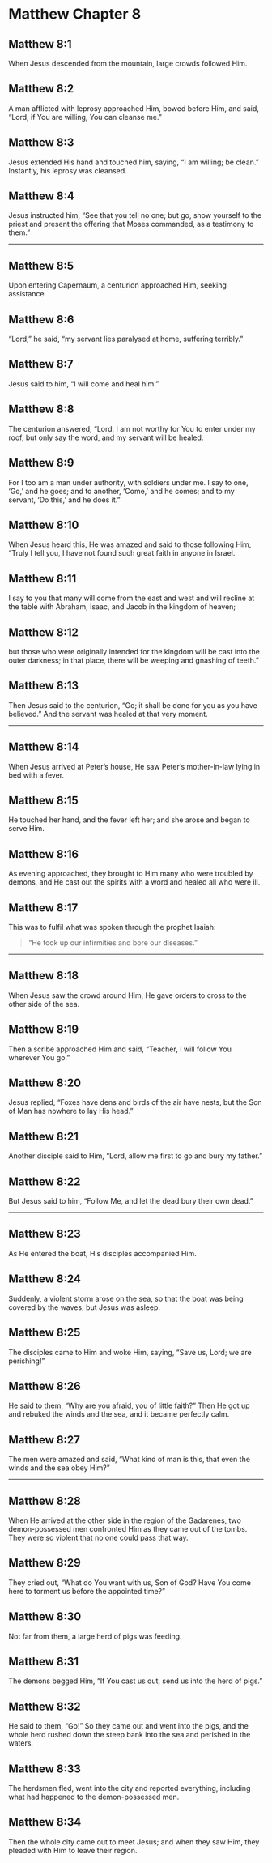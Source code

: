 # Matthew Chapter 8

## Matthew 8:1

When Jesus descended from the mountain, large crowds followed Him.

## Matthew 8:2

A man afflicted with leprosy approached Him, bowed before Him, and said, “Lord, if You are willing, You can cleanse me.”

## Matthew 8:3

Jesus extended His hand and touched him, saying, “I am willing; be clean.” Instantly, his leprosy was cleansed.

## Matthew 8:4

Jesus instructed him, “See that you tell no one; but go, show yourself to the priest and present the offering that Moses commanded, as a testimony to them.”

---

## Matthew 8:5

Upon entering Capernaum, a centurion approached Him, seeking assistance.

## Matthew 8:6

“Lord,” he said, “my servant lies paralysed at home, suffering terribly.”

## Matthew 8:7

Jesus said to him, “I will come and heal him.”

## Matthew 8:8

The centurion answered, “Lord, I am not worthy for You to enter under my roof, but only say the word, and my servant will be healed.

## Matthew 8:9

For I too am a man under authority, with soldiers under me. I say to one, ‘Go,’ and he goes; and to another, ‘Come,’ and he comes; and to my servant, ‘Do this,’ and he does it.”

## Matthew 8:10

When Jesus heard this, He was amazed and said to those following Him, “Truly I tell you, I have not found such great faith in anyone in Israel.

## Matthew 8:11

I say to you that many will come from the east and west and will recline at the table with Abraham, Isaac, and Jacob in the kingdom of heaven;

## Matthew 8:12

but those who were originally intended for the kingdom will be cast into the outer darkness; in that place, there will be weeping and gnashing of teeth.”

## Matthew 8:13

Then Jesus said to the centurion, “Go; it shall be done for you as you have believed.” And the servant was healed at that very moment.

---

## Matthew 8:14

When Jesus arrived at Peter’s house, He saw Peter’s mother-in-law lying in bed with a fever.

## Matthew 8:15

He touched her hand, and the fever left her; and she arose and began to serve Him.

## Matthew 8:16

As evening approached, they brought to Him many who were troubled by demons, and He cast out the spirits with a word and healed all who were ill.

## Matthew 8:17

This was to fulfil what was spoken through the prophet Isaiah:

> “He took up our infirmities
> and bore our diseases.”

---

## Matthew 8:18

When Jesus saw the crowd around Him, He gave orders to cross to the other side of the sea.

## Matthew 8:19

Then a scribe approached Him and said, “Teacher, I will follow You wherever You go.”

## Matthew 8:20

Jesus replied, “Foxes have dens and birds of the air have nests, but the Son of Man has nowhere to lay His head.”

## Matthew 8:21

Another disciple said to Him, “Lord, allow me first to go and bury my father.”

## Matthew 8:22

But Jesus said to him, “Follow Me, and let the dead bury their own dead.”

---

## Matthew 8:23

As He entered the boat, His disciples accompanied Him.

## Matthew 8:24

Suddenly, a violent storm arose on the sea, so that the boat was being covered by the waves; but Jesus was asleep.

## Matthew 8:25

The disciples came to Him and woke Him, saying, “Save us, Lord; we are perishing!”

## Matthew 8:26

He said to them, “Why are you afraid, you of little faith?” Then He got up and rebuked the winds and the sea, and it became perfectly calm.

## Matthew 8:27

The men were amazed and said, “What kind of man is this, that even the winds and the sea obey Him?”

---

## Matthew 8:28

When He arrived at the other side in the region of the Gadarenes, two demon-possessed men confronted Him as they came out of the tombs. They were so violent that no one could pass that way.

## Matthew 8:29

They cried out, “What do You want with us, Son of God? Have You come here to torment us before the appointed time?”

## Matthew 8:30

Not far from them, a large herd of pigs was feeding.

## Matthew 8:31

The demons begged Him, “If You cast us out, send us into the herd of pigs.”

## Matthew 8:32

He said to them, “Go!” So they came out and went into the pigs, and the whole herd rushed down the steep bank into the sea and perished in the waters.

## Matthew 8:33

The herdsmen fled, went into the city and reported everything, including what had happened to the demon-possessed men.

## Matthew 8:34

Then the whole city came out to meet Jesus; and when they saw Him, they pleaded with Him to leave their region.
